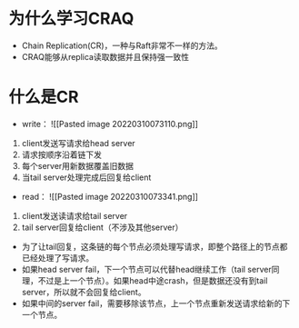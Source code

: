 # 为什么学习CRAQ
- Chain Replication(CR)，一种与Raft非常不一样的方法。
- CRAQ能够从replica读取数据并且保持强一致性
# 什么是CR
- write：
![[Pasted image 20220310073110.png]]
1. client发送写请求给head server
2. 请求按顺序沿着链下发
3. 每个server用新数据覆盖旧数据
4. 当tail server处理完成后回复给client
- read：
![[Pasted image 20220310073341.png]]
1. client发送读请求给tail server
2. tail server回复给client（不涉及其他server）
- 为了让tail回复，这条链的每个节点必须处理写请求，即整个路径上的节点都已经处理了写请求。
- 如果head server fail，下一个节点可以代替head继续工作（tail server同理，不过是上一个节点）。如果head中途crash，但是数据还没有到tail server，所以就不会回复给client。
- 如果中间的server fail，需要移除该节点，上一个节点重新发送请求给新的下一个节点。
